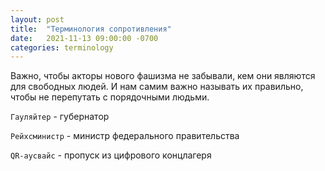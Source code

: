 ```yaml
---
layout: post
title:  "Терминология сопротивления"
date:   2021-11-13 09:00:00 -0700
categories: terminology
---
```


Важно, чтобы акторы нового фашизма не забывали, кем они являются для свободных людей. 
И нам самим важно называть их правильно, чтобы не перепутать с порядочными людьми.

`Гауляйтер` - губернатор

`Рейхсминистр` - министр федерального правительства

`QR-аусвайс` - пропуск из цифрового концлагеря
